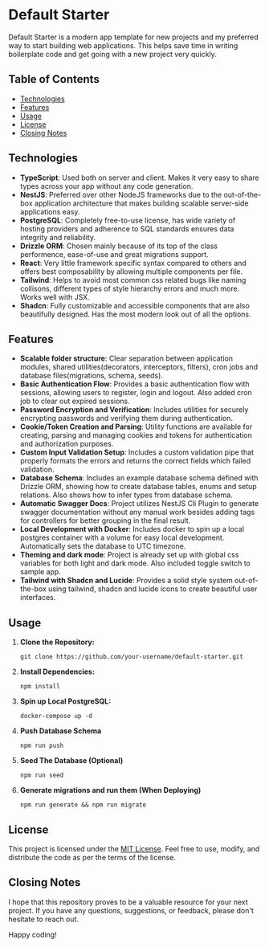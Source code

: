 # Default Starter

Default Starter is a modern app template for new projects and my preferred way to start building web applications. This helps save time in writing boilerplate code and get going with a new project very quickly.

## Table of Contents

- [Technologies](#technologies)
- [Features](#features)
- [Usage](#usage)
- [License](#license)
- [Closing Notes](#closing-notes)

## Technologies

- **TypeScript**: Used both on server and client. Makes it very easy to share types across your app without any code generation.
- **NestJS**: Preferred over other NodeJS frameworks due to the out-of-the-box application architecture that makes building scalable server-side applications easy. 
- **PostgreSQL**: Completely free-to-use license, has wide variety of hosting providers and adherence to SQL standards ensures data integrity and reliability.
- **Drizzle ORM**: Chosen mainly because of its top of the class performence, ease-of-use and great migrations support.  
- **React**: Very little framework specific syntax compared to others and offers best composability by allowing multiple components per file.
- **Tailwind**: Helps to avoid most common css related bugs like naming collisons, different types of style hierarchy errors and much more. Works well with JSX.
- **Shadcn**: Fully customizable and accessible components that are also beautifully designed. Has the most modern look out of all the options.

## Features

- **Scalable folder structure**: Clear separation between application modules, shared utilities(decorators, interceptors, filters), cron jobs and database files(migrations, schema, seeds).
- **Basic Authentication Flow**: Provides a basic authentication flow with sessions, allowing users to register, login and logout. Also added cron job to clear out expired sessions.
- **Password Encryption and Verification**: Includes utilities for securely encrypting passwords and verifying them during authentication.
- **Cookie/Token Creation and Parsing**: Utility functions are available for creating, parsing and managing cookies and tokens for authentication and authorization purposes.
- **Custom Input Validation Setup**: Includes a custom validation pipe that properly formats the errors and returns the correct fields which failed validation.
- **Database Schema**: Includes an example database schema defined with Drizzle ORM, showing how to create database tables, enums and setup relations. Also shows how to infer types from database schema.
- **Automatic Swagger Docs**: Project utilizes NestJS Cli Plugin to generate swagger documentation without any manual work besides adding tags for controllers for better grouping in the final result.
- **Local Development with Docker**: Includes docker to spin up a local postgres container with a volume for easy local development. Automatically sets the database to UTC timezone.
- **Theming and dark mode**: Project is already set up with global css variables for both light and dark mode. Also included toggle switch to sample app.
- **Tailwind with Shadcn and Lucide**: Provides a solid style system out-of-the-box using tailwind, shadcn and lucide icons to create beautiful user interfaces.

## Usage

1. **Clone the Repository:**
   ```
   git clone https://github.com/your-username/default-starter.git
   ```
2. **Install Dependencies:**
   ```
   npm install
   ```
3. **Spin up Local PostgreSQL:**
   ```
   docker-compose up -d
   ```
4. **Push Database Schema**
   ```
   npm run push
   ```
5. **Seed The Database (Optional)**
   ```
   npm run seed
   ```
6. **Generate migrations and run them (When Deploying)**
   ```
   npm run generate && npm run migrate
   ```
## License

This project is licensed under the [MIT License](LICENSE). Feel free to use, modify, and distribute the code as per the terms of the license.

## Closing Notes

I hope that this repository proves to be a valuable resource for your next project. If you have any questions, suggestions, or feedback, please don't hesitate to reach out.

Happy coding!
